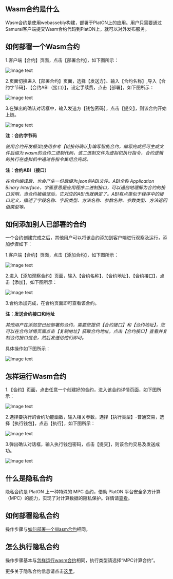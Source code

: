 ## Wasm合约是什么
Wasm合约是使用webassebly构建，部署于PlatON上的应用。用户只需要通过Samurai客户端提交Wasm合约代码到PlatON上，就可以对外发布服务。


## 如何部署一个Wasm合约

1.客户端【合约】页面，点击【部署合约】，如下图所示：

![Image text](image/Contract_deploy-cn.png)

2.页面切换进入【部署合约】页面，选择【发送方】、输入【合约名称】,导入【合约字节码】、【合约ABI（接口）】，设定手续费，点击【部署】，如下图所示：

![Image text](image/Contract_info_input-cn.png)

3.在弹出的确认对话框中，输入发送方【钱包密码】，点击【提交】，则该合约开始上链。

![Image text](image/Contract_creation_confirm-cn.png)

**注：合约字节码**

*使用合约开发框架(使用参考【链接待确认】)编写智能合约，编写完成后可生成文件后缀为.wasm的合约二进制代码，该二进制文件为虚拟机执行指令，合约逻辑的执行在虚拟机中通过各指令集组合完成。*

**注：合约ABI（接口）**

*在合约编译后，也会产生一份后缀为.json的ABI文件。ABI全称 Application Binary Interface，字面意思是应用程序二进制接口，可以通俗地理解为合约的接口说明，当合约被编译后，它对应的ABI也就确定了。ABI有点类似于程序中的接口定义，描述了字段名称、字段类型、方法名称、参数名称、参数类型、方法返回值类型等。*

## 如何添加别人已部署的合约
一个合约创建完成之后，其他用户可以将该合约添加到客户端进行观察及运行，添加步骤如下：

1.客户端【合约】页面，点击【添加合约】，如下图所示：

![Image text](image/Add_contract-cn.png)

2.进入【添加观察合约】页面，输入【合约名称】、【合约地址】、【合约接口】，点击【添加】，如下图所示：

![Image text](image/Add_contract_info-cn.png)

3.合约添加完成，在合约页面即可查看该合约。

**注：发送合约接口和地址**

*其他用户在添加您已经部署的合约，需要您提供【合约接口】和【合约地址】，您可以在合约详情页面点击【复制地址】获取合约地址，点击【合约接口】查看并复制合约接口信息，然后发送给他们即可。*

具体操作如下图所示：

![Image text](image/Address+ABI-cn.png)


## 怎样运行Wasm合约

1.【合约】页面，点击任意一个创建好的合约，进入该合约详情页面，如下图所示：

![Image text](image/Select_contract-cn.png)

2.选择要执行的合约功能函数，输入相关参数，选择【执行类型】-普通交易，选择【执行钱包】，点击【执行】，如下图所示：

![Image text](image/Execution_set-cn.png)

3.弹出确认对话框，输入执行钱包密码，点击【提交】，则该合约交易及发送成功。

![Image text](image/Execute_Contract-cn.png)

## 什么是隐私合约

隐私合约是 PlatON 上一种特殊的 MPC 合约，借助 PlatON 平台安全多方计算（MPC）的能力，实现了对计算数据的隐私保护。详情请[查看](/zh-cn/development/[Chinese-Simplified]-隐私合约开发指南.md)。

## 如何部署隐私合约

操作步骤与[如何部署一个Wasm合约](#如何部署一个Wasm合约)相同。

## 怎么执行隐私合约

操作步骤基本与[怎样运行wasm合约](#怎样运行Wasm合约)相同，执行类型请选择“MPC计算合约”。

更多关于隐私合约信息请点击[这里](/zh-cn/development/[Chinese-Simplified]-深入理解隐私合约.md)。





